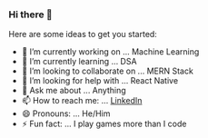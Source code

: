 ### Hi there 👋


Here are some ideas to get you started:

- 🔭 I’m currently working on ... Machine Learning
- 🌱 I’m currently learning ... DSA
- 👯 I’m looking to collaborate on ... MERN Stack
- 🤔 I’m looking for help with ... React Native
- 💬 Ask me about ... Anything
- 📫 How to reach me: ... [LinkedIn](https://www.linkedin.com/in/manoj-kumar13/)
- 😄 Pronouns: ... He/Him
- ⚡ Fun fact: ... I play games more than I code
